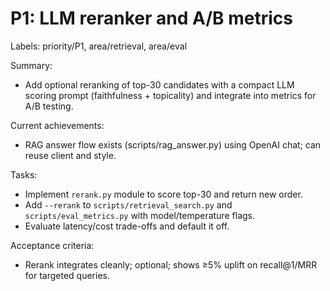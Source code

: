 # P1: LLM reranker and A/B metrics

Labels: priority/P1, area/retrieval, area/eval

Summary:
- Add optional reranking of top-30 candidates with a compact LLM scoring prompt (faithfulness + topicality) and integrate into metrics for A/B testing.

Current achievements:
- RAG answer flow exists (scripts/rag_answer.py) using OpenAI chat; can reuse client and style.

Tasks:
- Implement `rerank.py` module to score top-30 and return new order.
- Add `--rerank` to `scripts/retrieval_search.py` and `scripts/eval_metrics.py` with model/temperature flags.
- Evaluate latency/cost trade-offs and default it off.

Acceptance criteria:
- Rerank integrates cleanly; optional; shows ≥5% uplift on recall@1/MRR for targeted queries.

